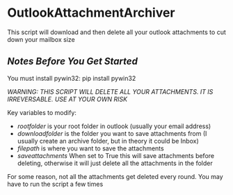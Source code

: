 # OutlookAttachmentArchiver

This script will download and then delete all your outlook attachments to cut down your mailbox size

*Notes Before You Get Started*
-----------------------------
You must install pywin32:
  pip install pywin32

*WARNING: THIS SCRIPT WILL DELETE ALL YOUR ATTACHMENTS.  IT IS IRREVERSABLE.  USE AT YOUR OWN RISK*

Key variables to modify:
* _rootfolder_ is your root folder in outlook (usually your email address)
* _downloadfolder_ is the folder you want to save attachments from (I usually create an archive folder, but in theory it could be Inbox)
* _filepath_ is where you want to save the attachments
* _saveattachments_ When set to True this will save attachments before deleting, otherwise it will just delete all the attachments in the folder

For some reason, not all the attachments get deleted every round.  You may have to run the script a few times
